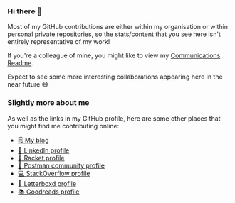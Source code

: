 ### Hi there 👋

Most of my GitHub contributions are either within my organisation or within personal private repositories, so the stats/content that you see here isn't entirely representative of my work!

If you're a colleague of mine, you might like to view my [Communications Readme](/CommunicationsReadme.md).

Expect to see some more interesting collaborations appearing here in the near future 😄

### Slightly more about me

As well as the links in my GitHub profile, here are some other places that you might find me contributing online:

- [🗒️ My blog](https://blog.neilstudd.com)
- [💼 LinkedIn profile](https://www.linkedin.com/in/neilstudd)
- [📢 Racket profile](https://www.racket.com/neilstudd)
- [🚀 Postman community profile](https://community.postman.com/u/neilstudd/summary)
- [💻 StackOverflow profile](https://stackoverflow.com/users/2213607/neil-studd)
- [🎥 Letterboxd profile](https://letterboxd.com/dustlined/)
- [📚 Goodreads profile](https://www.goodreads.com/user/show/38787345-neil-studd)

<!--
**neilstudd/neilstudd** is a ✨ _special_ ✨ repository because its `README.md` (this file) appears on your GitHub profile.

Here are some ideas to get you started:

- 🔭 I’m currently working on ...
- 🌱 I’m currently learning ...
- 👯 I’m looking to collaborate on ...
- 🤔 I’m looking for help with ...
- 💬 Ask me about ...
- 📫 How to reach me: ...
- 😄 Pronouns: ...
- ⚡ Fun fact: ...
-->
